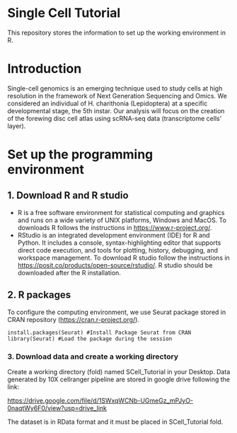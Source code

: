 # Single Cell Tutorial
This repository stores the information to set up the working environment in R.

# Introduction
Single-cell genomics is an emerging technique used to study cells at high resolution in the framework of Next Generation Sequencing and Omics. We considered an individual of H. charithonia (Lepidoptera) at a specific developmental stage, the 5th instar. Our analysis will focus on the creation of the forewing disc cell atlas using scRNA-seq data (transcriptome cells' layer).

# Set up the programming environment
## 1. Download R and R studio
* R is a free software environment for statistical computing and graphics and runs on a wide variety of UNIX platforms, Windows and MacOS. To downloads R follows the instructions in https://www.r-project.org/.
* RStudio is an integrated development environment (IDE) for R and Python. It includes a console, syntax-highlighting editor that supports direct code execution, and tools for plotting, history, debugging, and workspace management. To download R studio follow the instructions in https://posit.co/products/open-source/rstudio/. R studio should be downloaded after the R installation.

## 2. R packages
To configure the computing environment, we use Seurat package stored in CRAN repository (https://cran.r-project.org/).

```{r}
install.packages(Seurat) #Install Package Seurat from CRAN
library(Seurat) #Load the package during the session
```
### 3. Download data and create a working directory
Create a working directory (fold) named SCell_Tutorial in your Desktop.
Data generated by 10X cellranger pipeline are stored in google drive following the link:

https://drive.google.com/file/d/1SWxqWCNb-UGmeGz_mPJyO-0naqtWy6F0/view?usp=drive_link

The dataset is in RData format and it must be placed in SCell_Tutorial fold. 


